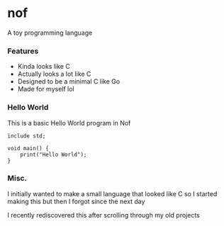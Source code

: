 # nof
A toy programming language

### Features
- Kinda looks like C
- Actually looks a lot like C
- Designed to be a minimal C like Go
- Made for myself lol

### Hello World
This is a basic Hello World program in Nof

```
include std;

void main() {
    print("Hello World");
}
```

### Misc.
I initially wanted to make a small language that looked like C so I started making this but then I forgot since the next day

I recently rediscovered this after scrolling through my old projects